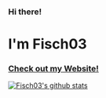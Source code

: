 ### Hi there!
# I'm Fisch03
### [Check out my Website!](https://fisch03.xyz/)
[![Fisch03's github stats](https://github-readme-stats.vercel.app/api?username=fisch03&count_private=true&show_icons=true&theme=synthwave&hide_title=true)](https://github-readme-stats.vercel.app/api?username=fisch03&count_private=true&show_icons=true&theme=dark&hide_title=true)
